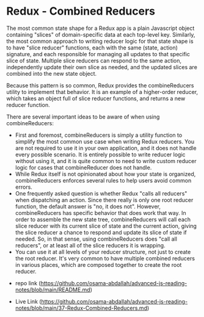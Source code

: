 # Redux - Combined Reducers

The most common state shape for a Redux app is a plain Javascript object containing "slices" of domain-specific data at each top-level key. Similarly, the most common approach to writing reducer logic for that state shape is to have "slice reducer" functions, each with the same (state, action) signature, and each responsible for managing all updates to that specific slice of state. Multiple slice reducers can respond to the same action, independently update their own slice as needed, and the updated slices are combined into the new state object.

Because this pattern is so common, Redux provides the combineReducers utility to implement that behavior. It is an example of a higher-order reducer, which takes an object full of slice reducer functions, and returns a new reducer function.

There are several important ideas to be aware of when using combineReducers:

* First and foremost, combineReducers is simply a utility function to simplify the most common use case when writing Redux reducers. You are not required to use it in your own application, and it does not handle every possible scenario. It is entirely possible to write reducer logic without using it, and it is quite common to need to write custom reducer logic for cases that combineReducer does not handle.
* While Redux itself is not opinionated about how your state is organized, combineReducers enforces several rules to help users avoid common errors.
* One frequently asked question is whether Redux "calls all reducers" when dispatching an action. Since there really is only one root reducer function, the default answer is "no, it does not". However, combineReducers has specific behavior that does work that way. In order to assemble the new state tree, combineReducers will call each slice reducer with its current slice of state and the current action, giving the slice reducer a chance to respond and update its slice of state if needed. So, in that sense, using combineReducers does "call all reducers", or at least all of the slice reducers it is wrapping.
* You can use it at all levels of your reducer structure, not just to create the root reducer. It's very common to have multiple combined reducers in various places, which are composed together to create the root reducer.

- repo link (https://github.com/osama-abdallah/advanced-js-reading-notes/blob/main/README.md)

- Live Link (https://github.com/osama-abdallah/advanced-js-reading-notes/blob/main/37-Redux-Combined-Reducers.md)